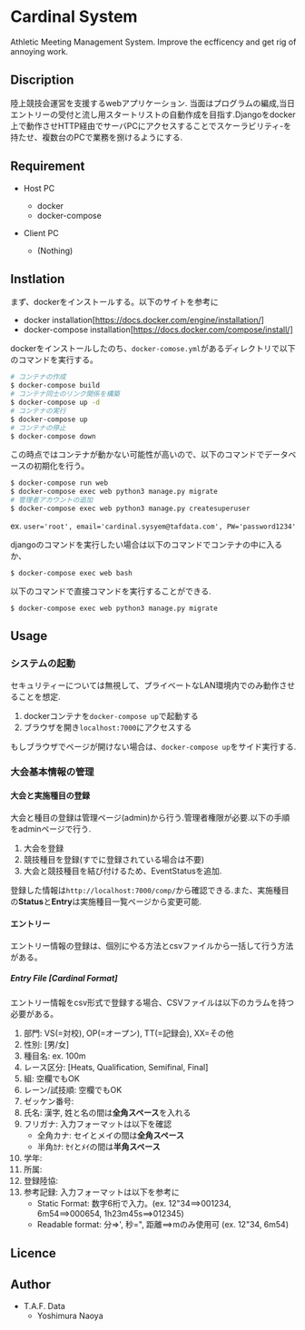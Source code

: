 # Cardinal System 
Athletic Meeting Management System. Improve the ecfficency and get rig of annoying work.


## Discription
陸上競技会運営を支援するwebアプリケーション. 当面はプログラムの編成,当日エントリーの受付と流し用スタートリストの自動作成を目指す.Djangoをdocker上で動作させHTTP経由でサーバPCにアクセスすることでスケーラビリティ-を持たせ、複数台のPCで業務を捌けるようにする.


## Requirement
+ Host PC
  + docker
  + docker-compose
  
+ Client PC
  + (Nothing)

## Instlation
まず、dockerをインストールする。以下のサイトを参考に
+ docker installation[https://docs.docker.com/engine/installation/]
+ docker-compose installation[https://docs.docker.com/compose/install/]

dockerをインストールしたのち、`docker-comose.yml`があるディレクトリで以下のコマンドを実行する。
```bash
# コンテナの作成
$ docker-compose build 
# コンテナ同士のリンク関係を構築
$ docker-compose up -d
# コンテナの実行
$ docker-compose up
# コンテナの停止
$ docker-compose down
```
この時点ではコンテナが動かない可能性が高いので、以下のコマンドでデータベースの初期化を行う。
```bash
$ docker-compose run web
$ docker-compose exec web python3 manage.py migrate
# 管理者アカウントの追加
$ docker-compose exec web python3 manage.py createsuperuser
```
ex. `user='root', email='cardinal.sysyem@tafdata.com', PW='password1234'`




djangoのコマンドを実行したい場合は以下のコマンドでコンテナの中に入るか、
```
$ docker-compose exec web bash
```
以下のコマンドで直接コマンドを実行することができる.
```
$ docker-compose exec web python3 manage.py migrate
```


## Usage
### システムの起動
セキュリティーについては無視して、プライベートなLAN環境内でのみ動作させることを想定.
1. dockerコンテナを`docker-compose up`で起動する
1. ブラウザを開き`localhost:7000`にアクセスする
   
もしブラウザでページが開けない場合は、`docker-compose up`をサイド実行する.

### 大会基本情報の管理
#### 大会と実施種目の登録
大会と種目の登録は管理ページ(admin)から行う.管理者権限が必要.以下の手順をadminページで行う.
1. 大会を登録
1. 競技種目を登録(すでに登録されている場合は不要)
1. 大会と競技種目を結び付けるため、EventStatusを追加.

登録した情報は`http://localhost:7000/comp/`から確認できる.また、実施種目の**Status**と**Entry**は実施種目一覧ページから変更可能.

#### エントリー
エントリー情報の登録は、個別にやる方法とcsvファイルから一括して行う方法がある。
##### Entry File [Cardinal Format]
エントリー情報をcsv形式で登録する場合、CSVファイルは以下のカラムを持つ必要がある。
1. 部門: VS(=対校), OP(=オープン), TT(=記録会), XX=その他
1. 性別: [男/女]
1. 種目名: ex. 100m
1. レース区分: [Heats, Qualification, Semifinal, Final]
1. 組: 空欄でもOK
1. レーン/試技順: 空欄でもOK
1. ゼッケン番号:
1. 氏名: 漢字, 姓と名の間は**全角スペース**を入れる
1. フリガナ: 入力フォーマットは以下を確認
   + 全角カナ:  セイとメイの間は**全角スペース**
   + 半角ｶﾅ:  ｾｲとﾒｲの間は**半角スペース**
1. 学年: 
1. 所属: 
1. 登録陸協: 
1. 参考記録: 入力フォーマットは以下を参考に
   + Static Format: 数字6桁で入力。(ex. 12"34==>001234, 6m54==>000654, 1h23m45s==>012345)
   + Readable format: 分=>', 秒=", 距離==>mのみ使用可 (ex. 12"34, 6m54)


## Licence


## Author
+ T.A.F. Data
  + Yoshimura Naoya
  
